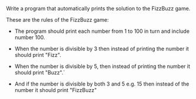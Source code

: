 Write a program that automatically prints the solution to the FizzBuzz game. 

These are the rules of the FizzBuzz game:

* The program should print each number from 1 to 100 in turn and include number 100.

* When the number is divisible by 3 then instead of printing the number it should print "Fizz".

* When the number is divisible by 5, then instead of printing the number it should print "Buzz".`

* And if the number is divisible by both 3 and 5 e.g. 15 then instead of the number it should print "FizzBuzz"

